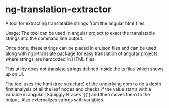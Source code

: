 # ng-translation-extractor

A tool for extracting translatable strings from the angular html files.

Usage:
The tool can be used in angular project to exact the translatable strings into the command 
line output. 

Once done, these strings can be placed in en.json files and can be used along with 
ngx-translate package for easy translation of angular projects where strings are hardcoded
in HTML files.

This utility does not translate strings defined inside the ts files which shows up on UI. 


The tool uses the html (tree structure) of the underlying dom to do a 
depth first analysis of all the leaf nodes and checks if the value starts with a variable
in angular [Squiggly Braces '{{'] and then moves them to the output. Also externalizes strings
with variables.
